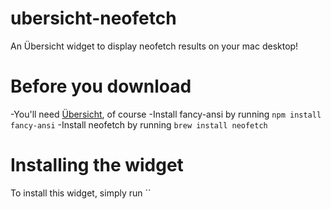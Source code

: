 # ubersicht-neofetch
An Übersicht widget to display neofetch results on your mac desktop!

# Before you download
-You'll need <a href="https://tracesof.net/uebersicht/">Übersicht</a>, of course
-Install fancy-ansi by running `npm install fancy-ansi`
-Install neofetch by running `brew install neofetch`

# Installing the widget
To install this widget, simply run ``
